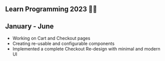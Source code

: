 ## Learn Programming 2023 🧑‍💻

## January - June
- Working on Cart and Checkout pages
- Creating re-usable and configurable components
- Implemented a complete Checkout Re-design with minimal and modern UI
